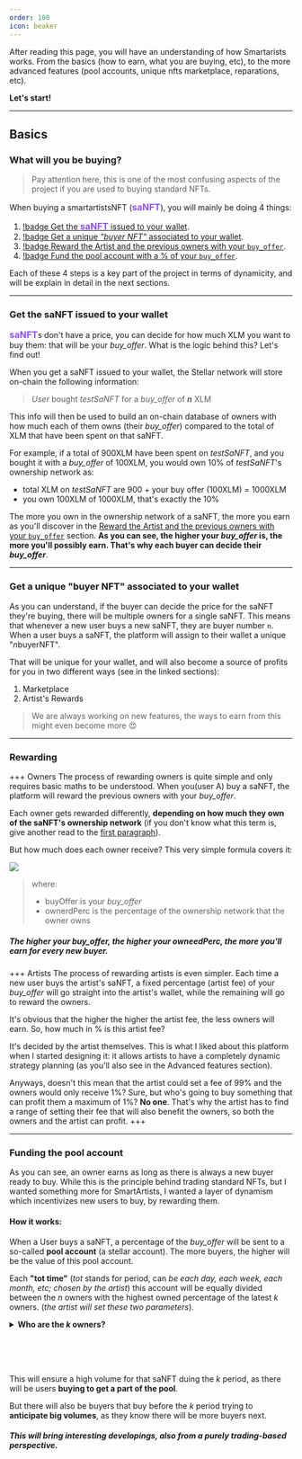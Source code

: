 ```yaml
---
order: 100
icon: beaker
---
```


<!--

### Artists Upload Their saNFTs

The Artists will be able to upload their <span style="font-size:1.3rem;color:#8C52FF">**saNFT**</span> to the marketplace. There currently is no dashboard as SmartArtists is still in development stage. 


If you wish to be one of the first Artists to be able to upload the first <span style="font-size:1.3rem;color:#8C52FF">**saNFTs**</span>, drop a message on my Twitter. I'll let you know when I'll be uploading the first beta NFTs.

<hr>

### Buying a saNFT

Users will then be able to aquire these assets for as much as they want through the Marketplace(<span style="color:#FFAF52">**buy offer**</span>, yes you can chose for how much you'll be buying a <span style="font-size:1rem;color:#8C52FF">**saNFT**</span>, you'll see why in the "How To Earn" page).

*The marketplace is currently under development, but soon the first beta <span style="font-size:1rem;color:#8C52FF">**saNFTs**</span> will be available on the production environment. To get the latest updates join the [Stellar Community Fund discord server](https://discord.gg/JYuczS2v).*

Users will be able to get <span style="font-size:1rem;color:#8C52FF">**saNFTs**</span> with either [Albedo](https://albedo.link/) or [XBull wallet](https://xbull.app/).

When a user buys a <span style="font-size:1rem;color:#8C52FF">**saNFT**</span>, they will become part of that <span style="font-size:1rem;color:#8C52FF">**saNFT**'s</span> network, and reward all the owners with their **buy offer** (this will be clearer once you read the "How to Earn" page). 

##### The How to Earn page will extend and explain the whole buy offer, and rewarding the owners concept.

-->

After reading this page, you will have an understanding of how Smartarists works. From the basics (how to earn, what you are buying, etc), to the more advanced features (pool accounts, unique nfts marketplace, reparations, etc). 

**Let's start!**
<hr>

## Basics


### What will you be buying?

> Pay attention here, this is one of the most confusing aspects of the project if you are used to buying standard NFTs.

When buying a smartartistsNFT (<span style="font-size:1rem;color:#8C52FF">**saNFT**</span>), you will mainly be doing 4 things:
1. [!badge Get the <span style="font-size:1rem;color:#8C52FF">**saNFT**</span> issued to your wallet](#get-the-sanft-issued-to-your-wallet).
2. [!badge Get a unique *"buyer NFT"* associated to your wallet](#get-a-unique-buyer-nft-associated-to-your-wallet).
3. [!badge Reward the Artist and the previous owners with your `buy_offer`](#rewarding).
4. [!badge Fund the pool account with a % of your `buy_offer`](#funding-the-pool-account).

Each of these 4 steps is a key part of the project in terms of dynamicity, and will be explain in detail in the next sections.

<hr>

### Get the saNFT issued to your wallet

<span style="font-size:1rem;color:#8C52FF">**saNFT**</span>s don't have a price, you can decide for how much XLM you want to buy them: that will be your *buy_offer*. What is the logic behind this? Let's find out!

When you get a saNFT issued to your wallet, the Stellar network will store on-chain the following information:

> *User* bought *testSaNFT* for a *buy_offer* of ***n*** XLM

This info will then be used to build an on-chain database of owners with how much each of them owns (their *buy_offer*) compared to the total of XLM that have been spent on that saNFT. 

For example, if a total of 900XLM have been spent on *testSaNFT*, and you bought it with a *buy_offer* of 100XLM, you would own 10% of *testSaNFT*'s ownership network as:
- total XLM on *testSaNFT* are 900 + your buy offer (100XLM) = 1000XLM
- you own 100XLM of 1000XLM, that's exactly the 10%

The more you own in the ownership network of a saNFT, the more you earn as you'll discover in the [Reward the Artist and the previous owners with your `buy_offer`]() section. **As you can see, the higher your *buy_offer* is, the more you'll possibly earn. That's why each buyer can decide their *buy_offer***.

<hr>

### Get a unique "buyer NFT" associated to your wallet

As you can understand, if the buyer can decide the price for the saNFT they're buying, there will be multiple owners for a single saNFT. This means that whenever a new user buys a new saNFT, they are buyer number `n`. When a user buys a saNFT, the platform will assign to their wallet a unique "*n*buyerNFT". 

That will be unique for your wallet, and will also become a source of profits for you in two different ways (see in the linked sections):
1. Marketplace
2. Artist's Rewards
> We are always working on new features, the ways to earn from this might even become more 😍

<hr>

### Rewarding
+++ Owners
The process of rewarding owners is quite simple and only requires basic maths to be understood. When you(user A) buy a saNFT, the platform will reward the previous owners with your *buy_offer*. 

Each owner gets rewarded differently, **depending on how much they own of the saNFT's ownership network** (if you don't know what this term is, give another read to the [first paragraph](#get-the-sanft-issued-to-your-wallet)).

But how much does each owner receive? This very simple formula covers it:

<img src="../ownearns.png"/>

>where:
>- buyOffer is your *buy_offer*
>- ownerdPerc is the percentage of the ownership network that the owner owns

##### The higher your *buy_offer*, the higher your owneedPerc, the more you'll earn for every new buyer.
+++ Artists
The process of rewarding artists is even simpler. Each time a new user buys the artist's saNFT, a fixed percentage (artist fee) of your *buy_offer* will go straight into the artist's wallet, while the remaining will go to reward the owners. 

It's obvious that the higher the higher the artist fee, the less owners will earn. So, how much in % is this artist fee?

It's decided by the artist themselves. This is what I liked about this platform when I started designing it: it allows artists to have a completely dynamic strategy planning (as you'll also see in the Advanced features section).

Anyways, doesn't this mean that the artist could set a fee of 99% and the owners would only receive 1%? Sure, but who's going to buy something that can profit them a maximum of 1%? **No one**. That's why the artist has to find a range of setting their fee that will also benefit the owners, so both the owners and the artist can profit.
+++
<hr>

### Funding the pool account

As you can see, an owner earns as long as there is always a new buyer ready to buy. While this is the principle behind trading standard NFTs, but I wanted something more for SmartArtists, I wanted a layer of dynamism which incentivizes new users to buy, by rewarding them.

#### How it works:

When a User buys a saNFT, a percentage of the *buy_offer* will be sent to a so-called **pool account** (a stellar account). The more buyers, the higher will be the value of this pool account.

Each **"tot time"** (*tot* stands for period, can *be each day, each  week, each month, etc; chosen by the artist*) this account will be equally divided between the *n* owners with the highest owned percentage of the latest *k* owners. (*the artist will set these two parameters*).

<details style="margin-bottom: 2vh">
<summary><strong>Who are the <i>k</i> owners?</strong></summary>
Latest <i>k</i> owners are the ones that have bought in a <i>k</i> period of time before <i>tot time</i>. For example, if <i>k</i> is 3 days and <i>tot time</i> is 1 month, the latest <i>k</i> owners will be the ones that have bought in the last 3 days.
</details>


This will ensure a high volume for that saNFT duing the *k* period, as there will be users **buying to get a part of the pool**. 

But there will also be buyers that buy before the *k* period trying to **anticipate big volumes**, as they know there will be more buyers next.

##### This will bring interesting developings, also from a purely trading-based perspective.